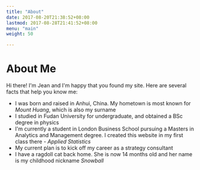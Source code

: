 ```yaml
---
title: "About"
date: 2017-08-20T21:38:52+08:00
lastmod: 2017-08-28T21:41:52+08:00
menu: "main"
weight: 50

---
```


# About Me

Hi there! I'm Jean and I'm happy that you found my site. Here are several facts that help you know me:

- I was born and raised in Anhui, China. My hometown is most known for _Mount Huang_, which is also my surname
- I studied in Fudan University for undergraduate, and obtained a BSc degree in physics
- I'm currently a student in London Business School pursuing a Masters in Analytics and Management degree. I created this website in my first class there - _Applied Statistics_
- My current plan is to kick off my career as a strategy consultant
- I have a ragdoll cat back home. She is now 14 months old and her name is my childhood nickname _Snowball_



